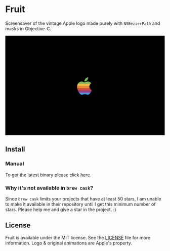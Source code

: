 # Fruit

Screensaver of the vintage Apple logo made purely with `NSBezierPath` and masks in Objective-C.

<img src="./art/screenshot.png" width="600"/>

## Install

### Manual

To get the latest binary please click [here](https://github.com/ppamorim/fruit/releases/download/1.0/Fruit.saver.zip).

### Why it's not available in `brew cask`?

Since `brew cask` limits your projects that have at least 50 stars, I am unable to make it available in their repository until I get this minimum number of stars. Please help me and give a star in the project. :)

## License

Fruit is available under the MIT license. See the [LICENSE](https://github.com/ppamorim/fruit/blob/master/LICENSE) file for more information. Logo & original animations are Apple's property.
